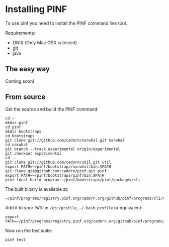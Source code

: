 
Installing PINF
===============

To use pinf you need to install the PINF command line tool.

Requirements:

  * UNIX (Only Mac OSX is tested)
  * git
  * java


The easy way
------------

Coming soon!


From source
-----------

Get the source and build the PINF command:

    cd ~
    mkdir pinf
    cd pinf
    mkdir bootstraps
    cd bootstraps
    git clone git://github.com/cadorn/narwhal.git narwhal
    cd narwhal
    git branch --track experimental origin/experimental
    git checkout experimental
    cd ..
    git clone git://github.com/cadorn/util.git util
    export PATH=~/pinf/bootstraps/narwhal/bin:$PATH
    git clone git@github.com:cadorn/pinf.git pinf
    export PATH=~/pinf/bootstraps/pinf/bin:$PATH
    pinf-local build-program ~/pinf/bootstraps/pinf/packages/cli

The built binary is available at:

    ~/pinf/programs/registry.pinf.org/cadorn.org/github/pinf/programs/cli/master/bin/pinf

Add it to your `PATH` in `/etc/profile`, `~/.bash_profile` or equivalent:

    export PATH=~/pinf/programs/registry.pinf.org/cadorn.org/github/pinf/programs/cli/master/bin:$PATH

Now run the test suite:

    pinf test
